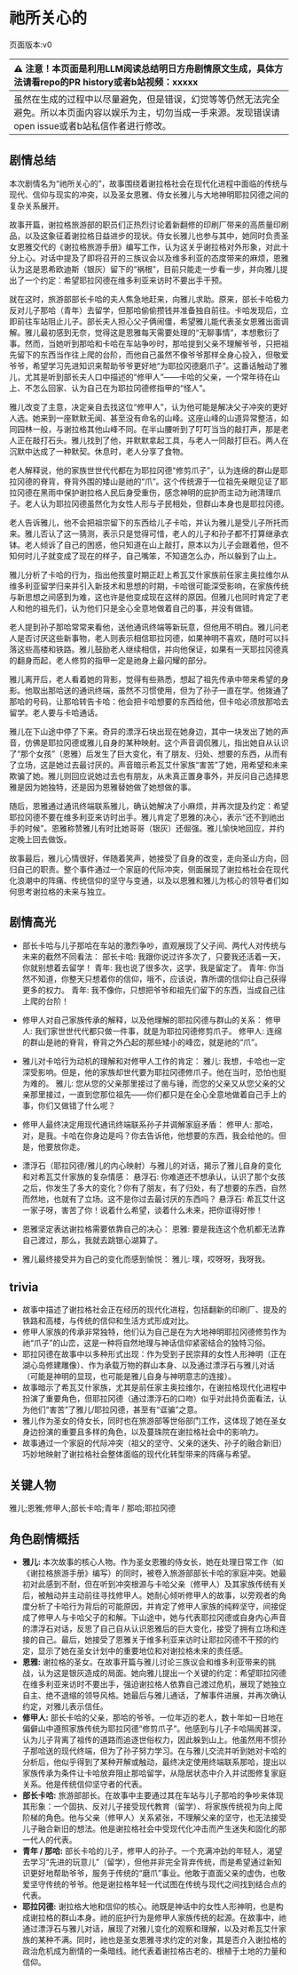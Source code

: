 # 祂所关心的
页面版本:v0
 

| :warning: 注意！本页面是利用LLM阅读总结明日方舟剧情原文生成，具体方法请看repo的PR history或者b站视频：xxxxx           |
|:----------------------------|
| 虽然在生成的过程中以尽量避免，但是错误，幻觉等等仍然无法完全避免。所以本页面内容以娱乐为主，切勿当成一手来源。发现错误请open issue或者b站私信作者进行修改。|



## 剧情总结
本次剧情名为“祂所关心的”，故事围绕着谢拉格社会在现代化进程中面临的传统与现代、信仰与现实的冲突，以及圣女恩雅、侍女长雅儿与大地神明耶拉冈德之间的复杂关系展开。

故事开篇，谢拉格旅游部的职员们正热烈讨论着新翻修的印刷厂带来的高质量印刷品，以及这象征着谢拉格日益进步的现状。侍女长雅儿也参与其中，她同时负责圣女恩雅交代的《谢拉格旅游手册》编写工作，认为这关乎谢拉格对外形象，对此十分上心。对话中提及了即将召开的三族议会以及维多利亚的态度带来的麻烦，恩雅认为这是恩希欧迪斯（银灰）留下的“祸根”，目前只能走一步看一步，并向雅儿提出了一个约定：希望耶拉冈德在维多利亚来访时不要出手干预。

就在这时，旅游部部长卡哈的夫人焦急地赶来，向雅儿求助。原来，部长卡哈极力反对儿子那哈（青年）去留学，但那哈偷偷攒钱并准备独自前往。卡哈发现后，立即前往车站阻止儿子。部长夫人担心父子俩闹僵，希望雅儿能代表圣女恩雅出面调解。雅儿最初感到无奈，觉得这是恩雅每天需要处理的“无聊事情”，本想敷衍了事。然而，当她听到那哈和卡哈在车站争吵时，那哈提到父亲不理解爷爷，只把祖先留下的东西当作往上爬的台阶，而他自己虽然不像爷爷那样全身心投入，但敬爱爷爷，希望学习先进知识来帮助爷爷更好地“为耶拉冈德磨爪子”。这番话触动了雅儿，尤其是听到部长夫人口中描述的“修甲人”——卡哈的父亲，一个常年待在山上、不怎么回家、认为自己在为耶拉冈德修指甲的“怪人”。

雅儿改变了主意，决定亲自去找这位“修甲人”，认为他可能是解决父子冲突的更好人选。她来到一座默默无闻、甚至没有命名的山峰。这座山峰的山道异常整洁，如同园林一般，与谢拉格其他山峰不同。在半山腰听到了叮叮当当的敲打声，那是老人正在敲打石头。雅儿找到了他，并默默拿起工具，与老人一同敲打巨石。两人在沉默中达成了一种默契。休息时，老人分享了食物。

老人解释说，他的家族世世代代都在为耶拉冈德“修剪爪子”，认为连绵的群山是耶拉冈德的脊背，脊背外围的矮山是祂的“爪”。这个传统源于一位祖先亲眼见证了耶拉冈德在黑雨中保护谢拉格人民后身受重伤，感念神明的庇护而主动为祂清理爪子。老人认为耶拉冈德虽然化为女性人形与子民相处，但群山本身也是耶拉冈德。

老人告诉雅儿，他不会把祖宗留下的东西给儿子卡哈，并认为雅儿是受儿子所托而来。雅儿否认了这一猜测，表示只是觉得可惜，老人的儿子和孙子都不打算继承衣钵。老人倾诉了自己的困惑，他只知道在山上敲打，原本以为儿子会跟着他，但不知何时儿子就变成了现在的样子，自己嘴笨，不知道怎么办，所以躲到了山上。

雅儿分析了卡哈的行为，指出他孩童时期正赶上希瓦艾什家族前任家主奥拉维尔从维多利亚留学归来并引入新技术和思想的时期，卡哈很可能深受影响，在家族传统与新思想之间感到为难，这也许是他变成现在这样的原因。但雅儿也同时肯定了老人和他的祖先们，认为他们只是全心全意地做着自己的事，并没有做错。

老人提到孙子那哈常常来看他，送他通讯终端等新玩意，但他用不明白。雅儿问老人是否讨厌这些新事物，老人则表示相信耶拉冈德，如果神明不喜欢，随时可以抖落这些高楼和铁路。雅儿鼓励老人继续相信，并向他保证，如果有一天耶拉冈德真的翻身而起，老人修剪的指甲一定是祂身上最闪耀的部分。

雅儿离开后，老人看着她的背影，觉得有些熟悉，想起了祖先传承中带来希望的身影。他取出那哈送的通讯终端，虽然不习惯使用，但为了孙子一直在学。他拨通了那哈的号码，让那哈转告卡哈：他会把卡哈想要的东西给他，但卡哈必须放那哈去留学。老人要与卡哈通话。

雅儿在下山途中停了下来。奇异的漂浮石块出现在她身边，其中一块发出了她的声音，仿佛是耶拉冈德或雅儿自身的某种映射。这个声音调侃雅儿，指出她自从认识了“那个女孩”（恩雅）后发生了巨大变化，有了朋友、归处、想要的东西，从而有了立场，这是她过去最讨厌的。声音暗示希瓦艾什家族“害苦”了她，用希望和未来欺骗了她。雅儿则回应说她过去也有朋友，从未真正置身事外，并反问自己选择恩雅是因为她独特，还是因为恩雅替她做了她想做的事。

随后，恩雅通过通讯终端联系雅儿，确认她解决了小麻烦，并再次提及约定：希望耶拉冈德不要在维多利亚来访时出手。雅儿肯定了恩雅的决心，表示“还不到祂出手的时候”。恩雅称赞雅儿有时比她哥哥（银灰）还倔强。雅儿愉快地回应，并约定晚上回去做饭。

故事最后，雅儿心情很好，伴随着笑声，她接受了自身的改变，走向圣山方向，回归自己的职责。整个事件通过一个家庭的代际冲突，侧面展现了谢拉格社会在现代化浪潮中的阵痛、传统信仰的坚守与变通，以及以恩雅和雅儿为核心的领导者们如何思考谢拉格的未来与独立。
## 剧情高光
- 部长卡哈与儿子那哈在车站的激烈争吵，直观展现了父子间、两代人对传统与未来的截然不同看法：
部长卡哈: 我跟你说过许多次了，只要我还活着一天，你就别想着去留学！
青年: 我也说了很多次，这学，我是留定了。
青年: 你当然不知道，你整天只想着你的信仰，哦不，应该说，靠所谓的信仰让自己获得更多的权力。
青年: 我不像你，只想把爷爷和祖先们留下的东西，当成自己往上爬的台阶！

- 修甲人对自己家族传承的解释，以及他理解的耶拉冈德与群山的关系：
修甲人: 我们家世世代代都只做一件事，就是为耶拉冈德修剪爪子。
修甲人: 连绵的群山是祂的脊背，脊背之外凸起的那些矮小的峰峦，就是祂的“爪”。

- 雅儿对卡哈行为动机的理解和对修甲人工作的肯定：
雅儿: 我想，卡哈也一定深受影响。但是，他的家族却世代要为耶拉冈德修爪子。他在当时，恐怕也挺为难的。
雅儿: 您从您的父亲那里接过了凿与锤，而您的父亲又从您父亲的父亲那里接过，一直到您那位祖先——你们都只是在全心全意地做着自己手上的事，你们又做错了什么呢？

- 修甲人最终决定用现代通讯终端联系孙子并调解家庭矛盾：
修甲人: 那哈，对，是我。卡哈在你身边是吗？你去告诉他，他想要的东西，我会给他的。但是，他要放你走。

- 漂浮石（耶拉冈德/雅儿的内心映射）与雅儿的对话，揭示了雅儿自身的变化和对希瓦艾什家族的复杂情感：
悬浮石: 你难道还不想承认，认识了那个女孩之后，你发生了多大的变化？你有了朋友，有了归处，有了想要的东西，自然而然地，也就有了立场。这不是你过去最讨厌的东西吗？
悬浮石: 希瓦艾什这一家子呀，害苦了你！说着什么希望，谈着什么未来，把你诓得好惨！

- 恩雅坚定表达谢拉格需要依靠自己的决心：
恩雅: 要是我连这个危机都无法靠自己渡过，那么，我就去跳银心湖算了。

- 雅儿最终接受并为自己的变化而感到愉悦：
雅儿: 噗，哎呀呀，我呀我。
## trivia
- 故事中描述了谢拉格社会正在经历的现代化进程，包括翻新的印刷厂、提及的铁路和高楼，与传统的信仰和生活方式形成对比。
- 修甲人家族的传承非常独特，他们认为自己是在为大地神明耶拉冈德修剪作为祂“爪子”的山峦，这是一种将自然地理与神话信仰紧密结合的独特习俗。
- 耶拉冈德在故事中以多种形式出现：作为受到子民崇拜的女性人形神明（正在湖心岛修建雕像）、作为承载万物的群山本身、以及通过漂浮石与雅儿对话（可能是神明的显现，也可能是雅儿自身与神明意志的连接）。
- 故事暗示了希瓦艾什家族，尤其是前任家主奥拉维尔，在谢拉格现代化进程中扮演了重要角色，但耶拉冈德（通过漂浮石的口吻）似乎对此持负面看法，认为他们“害苦”了雅儿/耶拉冈德，甚至有“诓骗”之意。
- 雅儿作为圣女的侍女长，同时也在旅游部等世俗部门工作，这体现了她在圣女身边扮演的重要且多样的角色，以及蔓珠院在谢拉格社会中的影响力。
- 故事通过一个家庭的代际冲突（祖父的坚守、父亲的迷失、孙子的融合新旧）巧妙地映射了谢拉格社会整体面临的现代化转型带来的阵痛与希望。
## 关键人物
雅儿;恩雅;修甲人;部长卡哈;青年 / 那哈;耶拉冈德
## 角色剧情概括
-   **雅儿:** 本次故事的核心人物。作为圣女恩雅的侍女长，她在处理日常工作（如《谢拉格旅游手册》编写）的同时，被卷入旅游部部长卡哈的家庭冲突。她最初对此感到不耐，但在听到冲突根源与卡哈父亲（修甲人）及其家族传统有关后，被触动并主动前往寻找修甲人。她耐心倾听修甲人的故事，以旁观者的角度分析了卡哈行为背后的可能原因，并肯定了修甲人家族的纯粹坚守，间接促成了修甲人与卡哈父子的和解。下山途中，她与代表耶拉冈德或自身内心声音的漂浮石对话，反思了自己自从认识恩雅后的巨大变化，接受了拥有立场和连接的自己。最后，她接受了恩雅关于维多利亚来访时让耶拉冈德不干预的约定，显示了她在圣女计划中的重要地位和对谢拉格未来的责任感。
-   **恩雅:** 谢拉格的圣女。在故事开篇与雅儿讨论三族议会和维多利亚带来的挑战，认为这是银灰造成的局面。她向雅儿提出一个关键的约定：希望耶拉冈德在维多利亚来访时不要出手，强迫谢拉格人依靠自己渡过危机，展现了她独立自主、绝不退缩的领导风格。她最后与雅儿通话，了解事件进展，并再次确认约定，对雅儿表示信任。
-   **修甲人:** 部长卡哈的父亲，那哈的爷爷。一位年迈的老人，数十年如一日地在偏僻山中遵照家族传统为耶拉冈德“修剪爪子”。他感到与儿子卡哈隔阂甚深，认为儿子背离了祖传的道路而追逐世俗权力，因此躲到山上。他虽然用不惯孙子那哈送的现代终端，但为了孙子努力学习。在与雅儿交流并听到她对卡哈的分析后，他似乎得到了某种开解或触动，最终决定使用终端联系那哈，提出以家族传承为条件让卡哈放弃阻止那哈留学，从隐居状态中介入并试图修复家庭关系。他是传统信仰坚守者的代表。
-   **部长卡哈:** 旅游部部长。在故事中主要通过其在车站与儿子那哈的争吵来体现其形象：一个固执、反对儿子接受现代教育（留学）、将家族传统视为向上爬阶梯的角色。他与父亲（修甲人）关系紧张，不理解父亲的坚守，也无法接受儿子融合新旧的想法。他是谢拉格社会中受现代化冲击而产生迷失和固化的那一代人的代表。
-   **青年 / 那哈:** 部长卡哈的儿子，修甲人的孙子。一个充满冲劲的年轻人，渴望去学习“先进的玩意儿”（留学），但他并非完全背弃传统，而是希望通过新知识更好地帮助爷爷，服务于传统的“磨爪”事业。他敢于直面父亲的虚伪，也敬爱坚守传统的爷爷。他是谢拉格年轻一代试图在传统与现代之间找到结合点的代表。
-   **耶拉冈德:** 谢拉格大地和信仰的核心。祂既是神话中的女性人形神明，也是构成谢拉格的群山本身。祂的庇护行为是修甲人家族传统的起源。在故事中，祂通过漂浮石与雅儿对话，展现了对雅儿变化的观察和理解，以及对希瓦艾什家族的某种不满。同时，祂也是圣女恩雅寻求约定的对象，其是否介入谢拉格的政治危机成为剧情的一条暗线。祂代表着谢拉格古老的、根植于土地的力量和信仰。